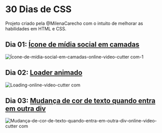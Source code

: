 # 30 Dias de CSS
Projeto criado pela @MilenaCarecho com o intuito de melhorar as habilidades em HTML e CSS.

## Dia 01: [Ícone de mídia social em camadas](https://github.com/leticiacpsouza/30DiasdeCSS/tree/master/Dia%201)
![Ícone-de-mídia-social-em-camadas-_online-video-cutter com_-_1_](https://user-images.githubusercontent.com/65188295/90153409-53748c00-dd5f-11ea-9319-1458315b7e8d.gif)

## Dia 02: [Loader animado](https://github.com/leticiacpsouza/30DiasdeCSS/tree/master/Dia%202)
![Loading-_online-video-cutter com_](https://user-images.githubusercontent.com/65188295/90156708-275b0a00-dd63-11ea-8ba7-4b217d38b5c0.gif)

## Dia 03: [Mudança de cor de texto quando entra em outra div]()
![Mudança-de-cor-de-texto-quando-entra-em-outra-div-_online-video-cutter com_](https://user-images.githubusercontent.com/65188295/90423616-2bed2e80-e093-11ea-9c9b-443296813b2b.gif)
